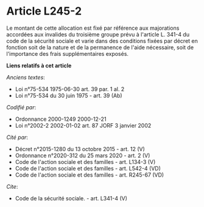 # Article L245-2

Le montant de cette allocation est fixé par référence aux majorations accordées aux invalides du troisième groupe prévu à
l'article L. 341-4 du code de la sécurité sociale et varie dans des conditions fixées par décret en fonction soit de la
nature et de la permanence de l'aide nécessaire, soit de l'importance des frais supplémentaires exposés.

**Liens relatifs à cet article**

_Anciens textes_:

  - Loi n°75-534 1975-06-30 art. 39 par. 1 al. 2
  - Loi n°75-534 du 30 juin 1975 - art. 39 (Ab)

_Codifié par_:

  - Ordonnance 2000-1249 2000-12-21
  - Loi n°2002-2 2002-01-02 art. 87 JORF 3 janvier 2002

_Cité par_:

  - Décret n°2015-1280 du 13 octobre 2015 - art. 12 (V)
  - Ordonnance n°2020-312 du 25 mars 2020 - art. 2 (V)
  - Code de l'action sociale et des familles - art. L134-3 (V)
  - Code de l'action sociale et des familles - art. L542-4 (VD)
  - Code de l'action sociale et des familles - art. R245-67 (VD)

_Cite_:

  - Code de la sécurité sociale. - art. L341-4 (V)
